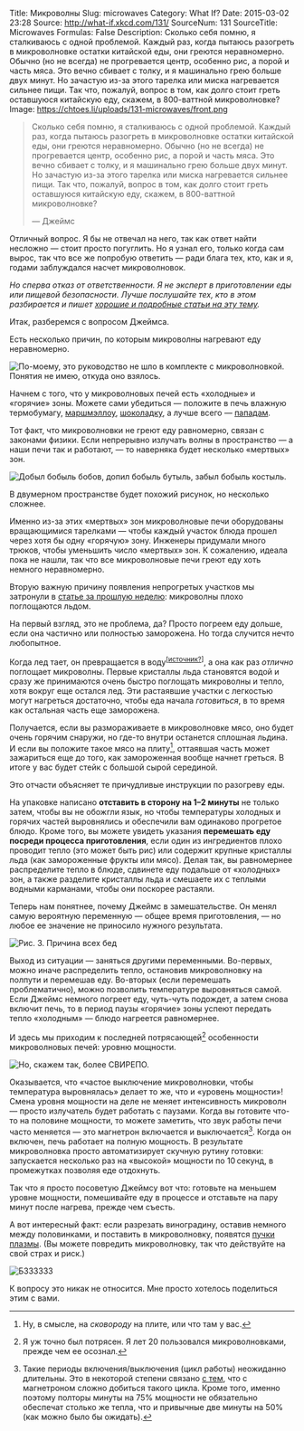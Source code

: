 Title: Микроволны
Slug: microwaves
Category: What If?
Date: 2015-03-02 23:28
Source: http://what-if.xkcd.com/131/
SourceNum: 131
SourceTitle: Microwaves
Formulas: False
Description: Сколько себя помню, я сталкиваюсь с одной проблемой. Каждый раз, когда пытаюсь разогреть в микроволновке остатки китайской еды, они греются неравномерно. Обычно (но не всегда) не прогревается центр, особенно рис, а порой и часть мяса. Это вечно сбивает с толку, и я машинально грею больше двух минут. Но зачастую из-за этого тарелка или миска нагревается сильнее пищи. Так что, пожалуй, вопрос в том, как долго стоит греть оставшуюся китайскую еду, скажем, в 800-ваттной микроволновке?
Image: https://chtoes.li/uploads/131-microwaves/front.png


> Сколько себя помню, я сталкиваюсь с одной проблемой. Каждый раз, когда пытаюсь разогреть в микроволновке остатки китайской еды, они греются неравномерно. Обычно (но не всегда) не прогревается центр, особенно рис, а порой и часть мяса. Это вечно сбивает с толку, и я машинально грею больше двух минут. Но зачастую из-за этого тарелка или миска нагревается сильнее пищи. Так что, пожалуй, вопрос в том, как долго стоит греть оставшуюся китайскую еду, скажем, в 800-ваттной микроволновке?
>
> — Джеймс

Отличный вопрос. Я бы не отвечал на него, так как ответ найти несложно — стоит просто погуглить. Но я узнал его, только когда сам вырос, так что все же попробую ответить — ради блага тех, кто, как и я, годами заблуждался насчет микроволновок.

*Но сперва отказ от ответственности. Я не эксперт в приготовлении еды или пищевой безопасности. Лучше послушайте тех, кто в этом разбирается и пишет [хорошие и подробные статьи на эту тему][1].*

[1]: http://wsyachina.narod.ru/technology/microwave.html "Прирученные невидимки. Всё о микроволновых печах"

Итак, разберемся с вопросом Джеймса.

Есть несколько причин, по которым микроволны нагревают еду неравномерно.

![](/uploads/131-microwaves/microwave_ru.png "По-моему, это руководство не шло в комплекте с микроволновкой. Понятия не имею, откуда оно взялось.")

Начнем с того, что у микроволновых печей есть «холодные» и «горячие» зоны. Можете сами убедиться — положите в печь влажную термобумагу, [маршмэллоу][2], [шоколадку][3], а лучше всего — [пападам][4].

[2]: http://earth-chronicles.ru/news/2014-02-12-59517 "Тайны микроволнового излучения"
[3]: http://bsrgin.ru/2013-07-30.4156/how-to-get-the-speed-of-light-chocolate "Как извлечь скорость света из шоколадки"
[4]: http://www.evilmadscientist.com/2011/microwave-oven-diagnostics-with-indian-snack-food/ "Проверка микроволновой печи с помощью индийской закуски (англ.)"

Тот факт, что микроволновки не греют еду равномерно, связан с законами физики. Если непрерывно излучать волны в пространство — а наши печи так и работают, — то наверняка будет несколько «мертвых» зон.

![](/uploads/131-microwaves/standing_ru.png "Добыл бобыль бобов, допил бобыль бутыль, забыл бобыль костыль.")

В двумерном пространстве будет похожий рисунок, но несколько сложнее.

Именно из-за этих «мертвых» зон микроволновые печи оборудованы вращающимися тарелками — чтобы каждый участок блюда прошел через хотя бы одну «горячую» зону. Инженеры придумали много трюков, чтобы уменьшить число «мертвых» зон. К сожалению, идеала пока не нашли, так что все микроволновые печи греют еду хоть немного неравномерно.

Вторую важную причину появления непрогретых участков мы затронули в [статье за прошлую неделю][5]: микроволны плохо поглощаются льдом.

[5]: //chtoes.li/snow-removal/ "Уборка снега"

На первый взгляд, это не проблема, да? Просто погреем еду дольше, если она частично или полностью заморожена. Но тогда случится нечто любопытное.

Когда лед тает, он превращается в воду<sup>[[источник?][6]]</sup>, а она как раз *отлично* поглощает микроволны. Первые кристаллы льда становятся водой и сразу же принимаются очень быстро поглощать микроволны и тепло, хотя вокруг еще остался лед. Эти растаявшие участки с легкостью могут нагреться достаточно, чтобы еда начала *готовиться*, в то время как остальная часть еще заморожена.

[6]: http://maps.yandex.ru/?text=Россия%2C%20Тюменская%20область%2C%20Тюменский%20район%2C%20село%20Яр%2C%20садовое%20товарищество%20Источник&sll=65.722866%2C57.160434&ol=geo&oll=65.722866%2C57.160434&ll=65.722866%2C57.160434&spn=0.037808%2C0.013828&z=15&l=map "Садовое товарищество Источник, село Яр, Тюменский район, Тюменская область, Россия"

Получается, если вы размораживаете в микроволновке мясо, оно будет очень горячим снаружи, но где-то внутри останется сплошная льдина. И если вы положите такое мясо на плиту[^1], оттаявшая часть может зажариться еще до того, как замороженная вообще начнет греться. В итоге у вас будет стейк с большой сырой серединой.

[^1]: Ну, в смысле, на *сковороду* на плите, или что там у вас.

Это отчасти объясняет те причудливые инструкции по разогреву еды.

На упаковке написано **отставить в сторону на 1–2 минуты** не только затем, чтобы вы не обожгли язык, но чтобы температуры холодных и горячих частей выровнялись и обеспечили вам одинаково прогретое блюдо. Кроме того, вы можете увидеть указания **перемешать еду посреди процесса приготовления**, если один из ингредиентов плохо проводит тепло (это может быть рис) или содержит крупные кристаллы льда (как замороженные фрукты или мясо). Делая так, вы равномернее распределите тепло в блюде, сдвинете еду подальше от «холодных» зон, а также разделите кристаллы льда и смешаете их с теплыми водными карманами, чтобы они поскорее растаяли.

Теперь нам понятнее, почему Джеймс в замешательстве. Он менял самую вероятную переменную — общее время приготовления, — но любое ее значение не приносило нужного результата.

![](/uploads/131-microwaves/variables_ru.png "Рис. 3. Причина всех бед")

Выход из ситуации — заняться другими переменными. Во-первых, можно иначе распределить тепло, остановив микроволновку на полпути и перемешав еду. Во-вторых (если перемешать проблематично), можно позволить температуре выровняться самой. Если Джеймс немного погреет еду, чуть-чуть подождет, а затем снова включит печь, то в период паузы «горячие» зоны успеют передать тепло «холодным» — блюдо нагреется равномернее.

И здесь мы приходим к последней потрясающей[^2] особенности микроволновых печей: уровню мощности.

[^2]: Я уж точно был потрясен. Я лет 20 пользовался микроволновками, прежде чем ее осознал.

![](/uploads/131-microwaves/same_ru.png "Но, скажем так, более СВИРЕПО.")

Оказывается, что «частое выключение микроволновки, чтобы температура выровнялась» делает то же, что и «уровень мощности»! Смена уровня мощности на деле не меняет интенсивность микроволн — просто излучатель будет работать с паузами. Когда вы готовите что-то на половине мощности, то можете заметить, что звук работы печи часто меняется — это магнетрон включается и выключается[^3]. Когда он включен, печь работает на полную мощность. В результате микроволновка просто автоматизирует скучную рутину готовки: запускается несколько раз на «высокой» мощности по 10&thinsp;секунд, в промежутках позволяя еде отдохнуть.

[^3]: Такие периоды включения/выключения (цикл работы) неожиданно длительны. Это в некоторой степени связано [с тем][7], что с магнетроном сложно добиться такого цикла. Кроме того, именно поэтому полторы минуты на 75% мощности не обязательно обеспечат столько же тепла, что и привычные две минуты на 50% (как можно было бы ожидать).

[7]: http://www.microwaveresearch.com/microwave-selection.php "Выбор микроволновой печи (англ.)"

Так что я просто посоветую Джеймсу вот что: готовьте на меньшем уровне мощности, помешивайте еду в процессе и отставьте на пару минут после нагрева, прежде чем съесть.

А вот интересный факт: если разрезать виноградину, оставив немного между половинками, и поставить в микроволновку, появятся [пучки плазмы][8]. (Вы можете повредить микроволновку, так что действуйте на свой страх и риск.)

[8]: https://www.youtube.com/results?search_query=microwave+grape "microwave grape — YouTube"

![](/uploads/131-microwaves/grape.png "БЗЗЗЗЗЗ")

К вопросу это никак не относится. Мне просто хотелось поделиться этим с вами.
